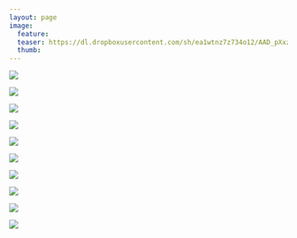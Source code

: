 ```yaml
---
layout: page
image:
  feature:
  teaser: https://dl.dropboxusercontent.com/sh/ea1wtnz7z734o12/AAD_pXxzHDmmJnue4wtmbuMga/luontokuvat/kes%C3%A4/3/DS20632-245px.jpg
  thumb:
---
```


[![](https://dl.dropboxusercontent.com/sh/ea1wtnz7z734o12/AAAw8SzJf3S-Jvnk5G92i_8ea/luontokuvat/kes%C3%A4/3/DS20613-800px.jpg)](https://dl.dropboxusercontent.com/sh/ea1wtnz7z734o12/AADRa9GPW8PKoHsgjpHsdy0Oa/luontokuvat/kes%C3%A4/3/DS20613.jpg)

[![](https://dl.dropboxusercontent.com/sh/ea1wtnz7z734o12/AADocB5FAUF_8yLeiJvrurh7a/luontokuvat/kes%C3%A4/3/DS20615-800px.jpg)](https://dl.dropboxusercontent.com/sh/ea1wtnz7z734o12/AAC5nbDNtDdZvqXlceVtpW0Ya/luontokuvat/kes%C3%A4/3/DS20615.jpg)

[![](https://dl.dropboxusercontent.com/sh/ea1wtnz7z734o12/AAAcnT-QcIJk43jm2W944tU2a/luontokuvat/kes%C3%A4/3/DS20631-800px.jpg)](https://dl.dropboxusercontent.com/sh/ea1wtnz7z734o12/AAAqoZd-n_MWF-Oppeyq2mXja/luontokuvat/kes%C3%A4/3/DS20631.jpg)

[![](https://dl.dropboxusercontent.com/sh/ea1wtnz7z734o12/AABU-HKFk5LeFzbQUvNF94DFa/luontokuvat/kes%C3%A4/3/DS20632-800px.jpg)](https://dl.dropboxusercontent.com/sh/ea1wtnz7z734o12/AACLkHP5y_G4UFjMENtJPHn_a/luontokuvat/kes%C3%A4/3/DS20632.jpg)

[![](https://dl.dropboxusercontent.com/sh/ea1wtnz7z734o12/AAD0mv63ygB1bbm4FThxshZxa/luontokuvat/kes%C3%A4/3/DS20633-800px.jpg)](https://dl.dropboxusercontent.com/sh/ea1wtnz7z734o12/AADg2FhcvcHLZXBnzWACr5nFa/luontokuvat/kes%C3%A4/3/DS20633.jpg)

[![](https://dl.dropboxusercontent.com/sh/ea1wtnz7z734o12/AAD1DaLSgL8bW9yTZQO-jkCqa/luontokuvat/kes%C3%A4/3/DS20622-800px.jpg)](https://dl.dropboxusercontent.com/sh/ea1wtnz7z734o12/AACi1S8SdT23Gf2ng_tWhYlAa/luontokuvat/kes%C3%A4/3/DS20622.jpg)

[![](https://dl.dropboxusercontent.com/sh/ea1wtnz7z734o12/AADSVBIdyT7GBzL9ZKe5i6MTa/luontokuvat/kes%C3%A4/4/DS22199-800px.jpg)](https://dl.dropboxusercontent.com/sh/ea1wtnz7z734o12/AACZ_wUAb8nyBp3S965DEa-7a/luontokuvat/kes%C3%A4/4/DS22199.jpg)

[![](https://dl.dropboxusercontent.com/sh/ea1wtnz7z734o12/AABkQzVk03rsxjFdBbbckp1na/luontokuvat/kes%C3%A4/5/DS24435-800px.jpg)](https://dl.dropboxusercontent.com/sh/ea1wtnz7z734o12/AACSfXYPgd_jMmPIyRNi1Utya/luontokuvat/kes%C3%A4/5/DS24435.jpg)

[![](https://dl.dropboxusercontent.com/sh/ea1wtnz7z734o12/AAD-8JAB6_PCD2yhaPBjPMlua/luontokuvat/kes%C3%A4/4/DS22207-800px.jpg)](https://dl.dropboxusercontent.com/sh/ea1wtnz7z734o12/AAAs2MquxjogNsec3uKzytT2a/luontokuvat/kes%C3%A4/4/DS22207.jpg)

[![](https://dl.dropboxusercontent.com/sh/ea1wtnz7z734o12/AAACOZPYM6f4HCkNS_lZ7guua/luontokuvat/kes%C3%A4/4/DS22210-800px.jpg)](https://dl.dropboxusercontent.com/sh/ea1wtnz7z734o12/AAAgtFk1z7Cswqrg4TI-0Qnoa/luontokuvat/kes%C3%A4/4/DS22210.jpg)

